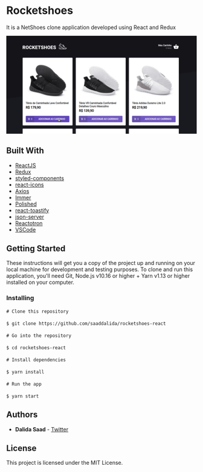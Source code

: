 # Rocketshoes

It is a NetShoes clone application developed using React and Redux

![Rocketshoes](rocketshoes.gif)

## Built With

- [ReactJS](https://reactjs.org/)
- [Redux](https://reactjs.org/)
- [styled-components](https://www.styled-components.com/)
- [react-icons](https://react-icons.netlify.com/)
- [Axios](https://github.com/axios/axios)
- [Immer](https://github.com/immerjs/immer)
- [Polished](https://polished.js.org/)
- [react-toastify](https://fkhadra.github.io/react-toastify/)
- [json-server](https://github.com/typicode/json-server)
- [Reactotron](https://infinite.red/reactotron)
- [VSCode](https://code.visualstudio.com/)

## Getting Started

These instructions will get you a copy of the project up and running on your local machine for development and testing purposes. To clone and run this application, you'll need Git, Node.js v10.16 or higher + Yarn v1.13 or higher installed on your computer.

### Installing

    # Clone this repository

    $ git clone https://github.com/saaddalida/rocketshoes-react

    # Go into the repository

    $ cd rocketshoes-react

    # Install dependencies

    $ yarn install

    # Run the app

    $ yarn start

## Authors

- **Dalida Saad** - [Twitter](https://twitter.com/dalida_saad)

## License

This project is licensed under the MIT License.
